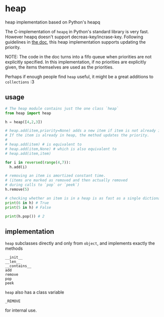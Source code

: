 heap
====

heap implementation based on Python's heapq

The C-implementation of `heapq` in Python's standard library is very fast.
However heapq doesn't support decreas-key/incrase-key.
Following guidelines in [the doc](https://docs.python.org/2/library/heapq.html#priority-queue-implementation-notes), this heap implementation supports updating the priority.

NOTE: The code in the doc turns into a fifo queue when priorities are not explicitly specified. In this implementation, if no priorities are explicitly given, the items themselves are used as the priorities.

Perhaps if enough people find `heap` useful, it might be a great additions to `collections` :3

usage
-----
    
```Python
# The heap module contains just the one class `heap`
from heap import heap

h = heap([4,2,3])

# heap.add(item,priority=None) adds a new item if item is not already in heap.
# If the item is already in heap, the method updates the priority.
# 
# heap.add(item) # is equivalent to
# heap.add(item,None) # which is also equivalent to
# heap.add(item,item)

for i in reversed(range(4,7)):
  h.add(i)

# removing an item is amortized constant time.
# (items are marked as removed and then actually removed 
# during calls to `pop` or `peek`)
h.remove(5)

# checking whether an item is in a heap is as fast as a single dictionary lookup.
print(6 in h) # True
print(5 in h) # False

print(h.pop()) # 2
```

implementation
--------------

`heap` subclasses directly and only from `object`, and implements exactly the methods

    __init__
    __len__
    __contains__
    add
    remove
    pop
    peek

`heap` also has a class variable

    _REMOVE

for internal use.

